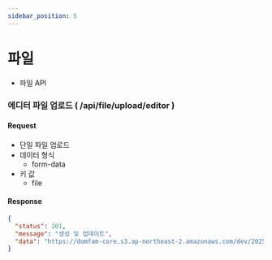 ```yaml
---
sidebar_position: 5
---
```


# 파일

* 파일 API

### 에디터 파일 업로드 ( /api/file/upload/editor )

#### Request

* 단일 파일 업로드
* 데이터 형식
    * form-data
* 키 값
    * file

#### Response

```json
{
  "status": 201,
  "message": "생성 및 업데이트",
  "data": "https://domfam-core.s3.ap-northeast-2.amazonaws.com/dev/2025/editor/2025-03-18/3d1e0b963e5c40c.jpeg"
}
```